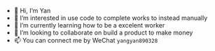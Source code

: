 - 👋 Hi, I’m Yan
- 👀 I’m interested in use code to complete works to instead manually
- 🌱 I’m currently learning how to be a excelent worker
- 💞️ I’m looking to collaborate on build a product to make money
- 📫 You can connect me by WeChat `yangyan890328`

<!---
fengyunhe/fengyunhe is a ✨ special ✨ repository because its `README.md` (this file) appears on your GitHub profile.
You can click the Preview link to take a look at your changes.
--->
